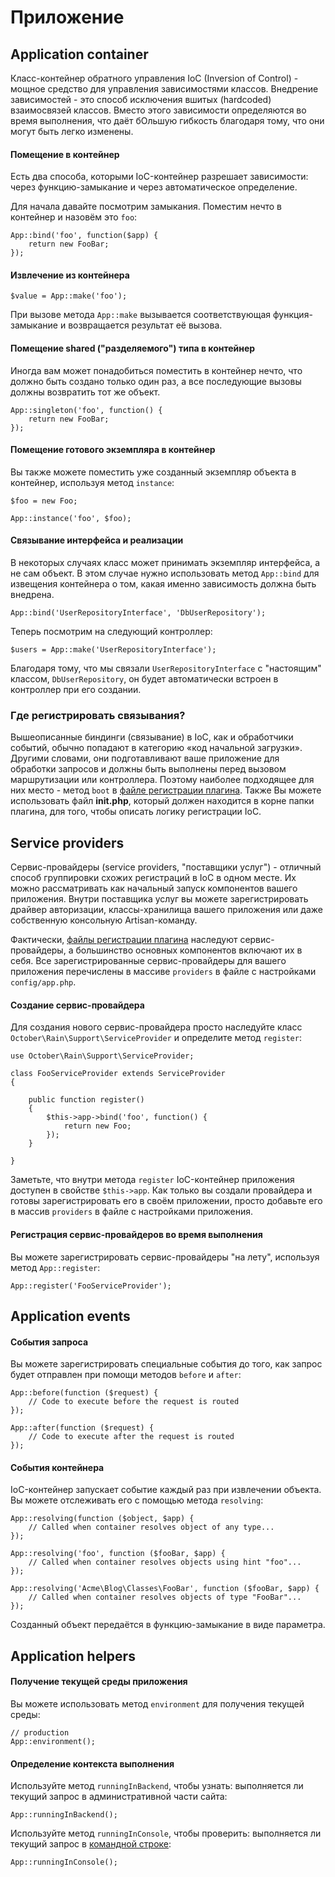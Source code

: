 # Приложение

<a name="app-container" class="anchor"></a>
## Application container

Класс-контейнер обратного управления IoC (Inversion of Control) - мощное средство для управления зависимостями классов. Внедрение зависимостей - это способ исключения вшитых (hardcoded) взаимосвязей классов. Вместо этого зависимости определяются во время выполнения, что даёт бОльшую гибкость благодаря тому, что они могут быть легко изменены.

#### Помещение в контейнер

Есть два способа, которыми IoC-контейнер разрешает зависимости: через функцию-замыкание и через автоматическое определение.

Для начала давайте посмотрим замыкания. Поместим нечто в контейнер и назовём это `foo`:

    App::bind('foo', function($app) {
        return new FooBar;
    });

#### Извлечение из контейнера

    $value = App::make('foo');

При вызове метода `App::make` вызывается соответствующая функция-замыкание и возвращается результат её вызова.

#### Помещение shared ("разделяемого") типа в контейнер

Иногда вам может понадобиться поместить в контейнер нечто, что должно быть создано только один раз, а все последующие вызовы должны возвратить тот же объект.

    App::singleton('foo', function() {
        return new FooBar;
    });

#### Помещение готового экземпляра в контейнер

Вы также можете поместить уже созданный экземпляр объекта в контейнер, используя метод `instance`:

    $foo = new Foo;

    App::instance('foo', $foo);

#### Связывание интерфейса и реализации

В некоторых случаях класс может принимать экземпляр интерфейса, а не сам объект. В этом случае нужно использовать метод `App::bind` для извещения контейнера о том, какая именно зависимость должна быть внедрена.

    App::bind('UserRepositoryInterface', 'DbUserRepository');

Теперь посмотрим на следующий контроллер:

    $users = App::make('UserRepositoryInterface');

Благодаря тому, что мы связали `UserRepositoryInterface` с "настоящим" классом, `DbUserRepository`, он будет автоматически встроен в контроллер при его создании.

<a name="where-to-register" class="anchor"></a>
### Где регистрировать связывания?

Вышеописанные биндинги (связывание) в IoC, как и обработчики событий,  обычно попадают в категорию «код начальной загрузки». Другими словами, они подготавливают ваше приложение для обработки запросов и должны быть выполнены перед вызовом маршрутизации или контроллера. Поэтому наиболее подходящее для них место - метод `boot` в [файле регистрации плагина](../plugin/registration#registration-methods). Также Вы можете использовать файл **init.php**, который должен находится в корне папки плагина, для того, чтобы описать логику регистрации IoC.

<a name="service-providers" class="anchor"></a>
## Service providers

Сервис-провайдеры (service providers, "поставщики услуг") - отличный способ группировки схожих регистраций в IoC в одном месте. Их можно рассматривать как начальный запуск компонентов вашего приложения. Внутри поставщика услуг вы можете зарегистрировать драйвер авторизации, классы-хранилища вашего приложения или даже собственную консольную Artisan-команду.

Фактически, [файлы регистрации плагина](../plugin/registration) наследуют сервис-провайдеры, а большинство основных компонентов включают их в себя. Все зарегистрированные сервис-провайдеры для вашего приложения перечислены в массиве `providers` в файле с настройками `config/app.php`.

#### Создание сервис-провайдера

Для создания нового сервис-провайдера просто наследуйте класс  `October\Rain\Support\ServiceProvider` и определите метод `register`:

    use October\Rain\Support\ServiceProvider;

    class FooServiceProvider extends ServiceProvider
    {

        public function register()
        {
            $this->app->bind('foo', function() {
                return new Foo;
            });
        }

    }

Заметьте, что внутри метода `register` IoC-контейнер приложения доступен в свойстве `$this->app`. Как только вы создали провайдера и готовы зарегистрировать его в своём приложении, просто добавьте его в массив `providers` в файле с настройками приложения.

#### Регистрация сервис-провайдеров во время выполнения

Вы можете зарегистрировать сервис-провайдеры "на лету", используя метод `App::register`:

    App::register('FooServiceProvider');

<a name="application-events" class="anchor"></a>
## Application events

#### События запроса

Вы можете зарегистрировать специальные события до того, как запрос будет отправлен при помощи методов `before` и `after`:

    App::before(function ($request) {
        // Code to execute before the request is routed
    });

    App::after(function ($request) {
        // Code to execute after the request is routed
    });

#### События контейнера

IoC-контейнер запускает событие каждый раз при извлечении объекта. Вы можете отслеживать его с помощью метода `resolving`:

    App::resolving(function ($object, $app) {
        // Called when container resolves object of any type...
    });

    App::resolving('foo', function ($fooBar, $app) {
        // Called when container resolves objects using hint "foo"...
    });

    App::resolving('Acme\Blog\Classes\FooBar', function ($fooBar, $app) {
        // Called when container resolves objects of type "FooBar"...
    });

Созданный объект передаётся в функцию-замыкание в виде параметра.

<a name="application-helpers" class="anchor"></a>
## Application helpers

#### Получение текущей среды приложения

Вы можете использовать метод `environment` для получения текущей среды:

    // production
    App::environment();

#### Определение контекста выполнения

Используйте метод `runningInBackend`, чтобы узнать: выполняется ли текущий запрос в административной части сайта:

    App::runningInBackend();

Используйте метод `runningInConsole`, чтобы проверить: выполняется ли текущий запрос в [командной строке](../console/commands):

    App::runningInConsole();
